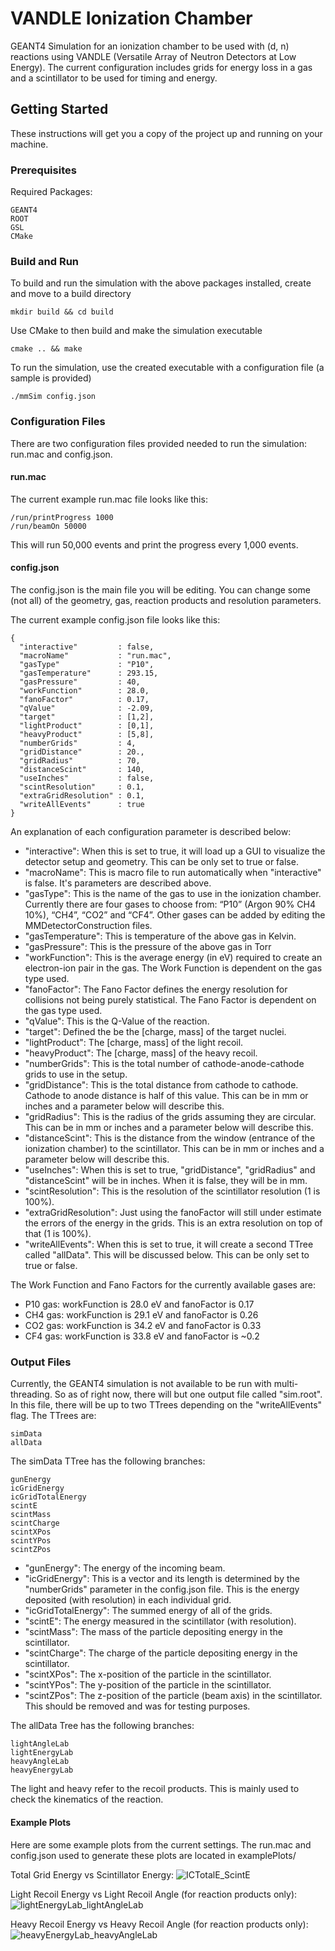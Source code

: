 
# VANDLE Ionization Chamber

GEANT4 Simulation for an ionization chamber to be used with (d, n) reactions using VANDLE (Versatile Array of Neutron Detectors at Low Energy). The current configuration includes grids for energy loss in a gas and a scintillator to be used for timing and energy.

## Getting Started

These instructions will get you a copy of the project up and running on your machine.

### Prerequisites

Required Packages:

```
GEANT4
ROOT
GSL
CMake
```

### Build and Run

To build and run the simulation with the above packages installed, create and move to a build directory

```
mkdir build && cd build
```

Use CMake to then build and make the simulation executable

```
cmake .. && make
```

To run the simulation, use the created executable with a configuration file (a sample is provided)

```
./mmSim config.json
```

### Configuration Files

There are two configuration files provided needed to run the simulation: run.mac and config.json.

#### run.mac

The current example run.mac file looks like this:
```
/run/printProgress 1000
/run/beamOn 50000
```

This will run 50,000 events and print the progress every 1,000 events.

#### config.json

The config.json is the main file you will be editing. You can change some (not all) of the geometry, gas, reaction products and resolution parameters.

The current example config.json file looks like this:
```
{
  "interactive"         : false,
  "macroName"           : "run.mac",
  "gasType"             : "P10",
  "gasTemperature"      : 293.15,
  "gasPressure"         : 40,
  "workFunction"        : 28.0,
  "fanoFactor"          : 0.17,
  "qValue"              : -2.09,
  "target"              : [1,2],
  "lightProduct"        : [0,1],
  "heavyProduct"        : [5,8],
  "numberGrids"         : 4,
  "gridDistance"        : 20.,
  "gridRadius"          : 70,
  "distanceScint"       : 140,
  "useInches"           : false,
  "scintResolution"     : 0.1,
  "extraGridResolution" : 0.1,
  "writeAllEvents"      : true
}
```

An explanation of each configuration parameter is described below:

- "interactive": When this is set to true, it will load up a GUI to visualize the detector setup and geometry. This can be only set to true or false.
- "macroName": This is macro file to run automatically when "interactive" is false. It's parameters are described above.
- "gasType": This is the name of the gas to use in the ionization chamber. Currently there are four gases to choose from: “P10” (Argon 90% CH4 10%), “CH4”, “CO2” and “CF4”. Other gases can be added by editing the MMDetectorConstruction files.
- "gasTemperature": This is temperature of the above gas in Kelvin.
- "gasPressure": This is the pressure of the above gas in Torr
- "workFunction": This is the average energy (in eV) required to create an electron-ion pair in the gas. The Work Function is dependent on the gas type used.
- "fanoFactor": The Fano Factor defines the energy resolution for collisions not being purely statistical. The Fano Factor is dependent on the gas type used.
- "qValue": This is the Q-Value of the reaction.
- "target": Defined the be the [charge, mass] of the target nuclei.
- "lightProduct": The [charge, mass] of the light recoil.
- "heavyProduct": The [charge, mass] of the heavy recoil.
- "numberGrids": This is the total number of cathode-anode-cathode grids to use in the setup.
- "gridDistance": This is the total distance from cathode to cathode. Cathode to anode distance is half of this value. This can be in mm or inches and a parameter below will describe this.
- "gridRadius": This is the radius of the grids assuming they are circular. This can be in mm or inches and a parameter below will describe this.
- "distanceScint": This is the distance from the window (entrance of the ionization chamber) to the scintillator. This can be in mm or inches and a parameter below will describe this.
- "useInches": When this is set to true, "gridDistance", "gridRadius" and "distanceScint" will be in inches. When it is false, they will be in mm.
- "scintResolution": This is the resolution of the scintillator resolution (1 is 100%).
- "extraGridResolution": Just using the fanoFactor will still under estimate the errors of the energy in the grids. This is an extra resolution on top of that (1 is 100%).
- "writeAllEvents": When this is set to true, it will create a second TTree called "allData". This will be discussed below. This can be only set to true or false.


The Work Function and Fano Factors for the currently available gases are:
* P10 gas: workFunction is 28.0 eV and fanoFactor is 0.17
* CH4 gas: workFunction is 29.1 eV  and fanoFactor is 0.26
* CO2 gas: workFunction is 34.2 eV and fanoFactor is 0.33
* CF4 gas: workFunction is 33.8 eV and fanoFactor is ~0.2

### Output Files
Currently, the GEANT4 simulation is not available to be run with multi-threading. So as of right now, there will but one output file called "sim.root". In this file, there will be up to two TTrees depending on the "writeAllEvents" flag. The TTrees are:
```
simData
allData
```

The simData TTree has the following branches:
```
gunEnergy
icGridEnergy
icGridTotalEnergy
scintE
scintMass
scintCharge
scintXPos
scintYPos
scintZPos
```
- "gunEnergy": The energy of the incoming beam.
- "icGridEnergy": This is a vector and its length is determined by the "numberGrids" parameter in the config.json file. This is the energy deposited (with resolution) in each individual grid.
- "icGridTotalEnergy": The summed energy of all of the grids.
- "scintE": The energy measured in the scintillator (with resolution).
- "scintMass": The mass of the particle depositing energy in the scintillator.
- "scintCharge": The charge of the particle depositing energy in the scintillator.
- "scintXPos": The x-position of the particle in the scintillator.
- "scintYPos": The y-position of the particle in the scintillator.
- "scintZPos": The z-position of the particle (beam axis) in the scintillator. This should be removed and was for testing purposes.

The allData Tree has the following branches:
```
lightAngleLab
lightEnergyLab
heavyAngleLab
heavyEnergyLab
```
The light and heavy refer to the recoil products. This is mainly used to check the kinematics of the reaction.

#### Example Plots

Here are some example plots from the current settings. The run.mac and config.json used to generate these plots are located in examplePlots/

Total Grid Energy vs Scintillator Energy:
![ICTotalE_ScintE](https://github.com/joshhooker/icSimulation/blob/master/examplePlots/icTotalEnergy_ScintE.png)

Light Recoil Energy vs Light Recoil Angle (for reaction products only):
![lightEnergyLab_lightAngleLab](https://github.com/joshhooker/icSimulation/blob/master/examplePlots/lightEnergy_lightAngle.png)

Heavy Recoil Energy vs Heavy Recoil Angle (for reaction products only):
![heavyEnergyLab_heavyAngleLab](https://github.com/joshhooker/icSimulation/blob/master/examplePlots/heavyEnergy_heavyAngle.png)